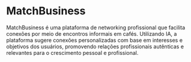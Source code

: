 # MatchBusiness
MatchBusiness é uma plataforma de networking profissional que facilita conexões por meio de encontros informais em cafés. Utilizando IA, a plataforma sugere conexões personalizadas com base em interesses e objetivos dos usuários, promovendo relações profissionais autênticas e relevantes para o crescimento pessoal e profissional.

